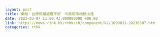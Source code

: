 ```yaml
---
layout: post
title: 秦剛：台灣問題處理不好　中美關係地動山搖
date: 2023-03-07 11:00:43.000000000 +08:00
link: https://news.rthk.hk/rthk/ch/component/k2/1690831-20230307.htm
categories: rthk
---
```



